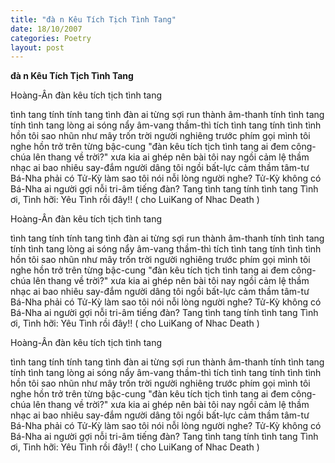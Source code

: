 ```yaml
---
title: "đà n Kêu Tích Tịch Tình Tang"
date: 18/10/2007
categories: Poetry
layout: post
---
```


**đà n Kêu Tích Tịch Tình Tang**

Hoàng-Ân
đàn kêu tích tịch tình tang

tình tang tính tính tang tình
đàn ai từng sợi run thành âm-thanh
tính tình tang tính tình tang
lòng ai sóng nẩy âm-vang thầm-thì
tích tình tang tính tình tình
hồn tôi sao nhũn như mây trốn trời
người nghiêng trước phím gọi mình
tôi nghe hồn trở trên từng bậc-cung
"đàn kêu tích tịch tình tang
ai đem công-chúa lên thang về trời?"
xưa kia ai ghép nên bài
tôi nay ngồi cảm lệ thầm nhạc ai
bao nhiêu say-đắm người dâng
tôi ngồi bất-lực cảm thầm tâm-tư
Bá-Nha phải có Tử-Kỳ
làm sao tôi nói nỗi lòng người nghe?
Tử-Kỳ không có Bá-Nha
ai người gợi nỗi tri-âm tiếng đàn?
Tang tình tang tính tình tang
Tình ơi, Tình hỡi:
Yêu Tình rồi đây!!
( cho LuiKang of Nhac Death )

Hoàng-Ân
đàn kêu tích tịch tình tang

tình tang tính tính tang tình
đàn ai từng sợi run thành âm-thanh
tính tình tang tính tình tang
lòng ai sóng nẩy âm-vang thầm-thì
tích tình tang tính tình tình
hồn tôi sao nhũn như mây trốn trời
người nghiêng trước phím gọi mình
tôi nghe hồn trở trên từng bậc-cung
"đàn kêu tích tịch tình tang
ai đem công-chúa lên thang về trời?"
xưa kia ai ghép nên bài
tôi nay ngồi cảm lệ thầm nhạc ai
bao nhiêu say-đắm người dâng
tôi ngồi bất-lực cảm thầm tâm-tư
Bá-Nha phải có Tử-Kỳ
làm sao tôi nói nỗi lòng người nghe?
Tử-Kỳ không có Bá-Nha
ai người gợi nỗi tri-âm tiếng đàn?
Tang tình tang tính tình tang
Tình ơi, Tình hỡi:
Yêu Tình rồi đây!!
( cho LuiKang of Nhac Death )

Hoàng-Ân
đàn kêu tích tịch tình tang

tình tang tính tính tang tình
đàn ai từng sợi run thành âm-thanh
tính tình tang tính tình tang
lòng ai sóng nẩy âm-vang thầm-thì
tích tình tang tính tình tình
hồn tôi sao nhũn như mây trốn trời
người nghiêng trước phím gọi mình
tôi nghe hồn trở trên từng bậc-cung
"đàn kêu tích tịch tình tang
ai đem công-chúa lên thang về trời?"
xưa kia ai ghép nên bài
tôi nay ngồi cảm lệ thầm nhạc ai
bao nhiêu say-đắm người dâng
tôi ngồi bất-lực cảm thầm tâm-tư
Bá-Nha phải có Tử-Kỳ
làm sao tôi nói nỗi lòng người nghe?
Tử-Kỳ không có Bá-Nha
ai người gợi nỗi tri-âm tiếng đàn?
Tang tình tang tính tình tang
Tình ơi, Tình hỡi:
Yêu Tình rồi đây!!
( cho LuiKang of Nhac Death )
